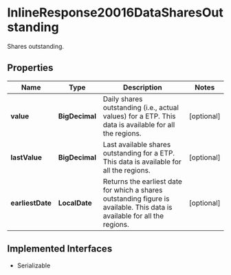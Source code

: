 

# InlineResponse20016DataSharesOutstanding

Shares outstanding.

## Properties

Name | Type | Description | Notes
------------ | ------------- | ------------- | -------------
**value** | **BigDecimal** | Daily shares outstanding (i.e., actual values) for a ETP. This data is available for all the regions. |  [optional]
**lastValue** | **BigDecimal** | Last available shares outstanding for a ETP. This data is available for all the regions. |  [optional]
**earliestDate** | **LocalDate** | Returns the earliest date for which a shares outstanding figure is available. This data is available for all the regions. |  [optional]


## Implemented Interfaces

* Serializable


